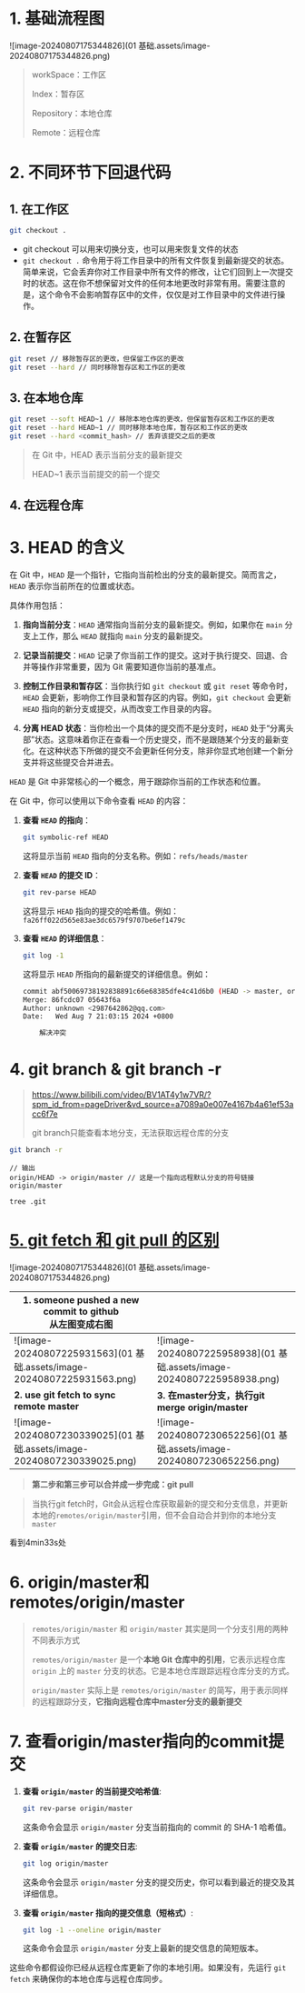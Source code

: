 # 1. 基础流程图

![image-20240807175344826](01 基础.assets/image-20240807175344826.png)

> workSpace：工作区
>
> Index：暂存区
>
> Repository：本地仓库
>
> Remote：远程仓库

# 2. 不同环节下回退代码

## 1. 在工作区

```bash
git checkout .
```

- git checkout 可以用来切换分支，也可以用来恢复文件的状态
- `git checkout .` 命令用于将工作目录中的所有文件恢复到最新提交的状态。简单来说，它会丢弃你对工作目录中所有文件的修改，让它们回到上一次提交时的状态。这在你不想保留对文件的任何本地更改时非常有用。需要注意的是，这个命令不会影响暂存区中的文件，仅仅是对工作目录中的文件进行操作。

## 2. 在暂存区

```bash
git reset // 移除暂存区的更改，但保留工作区的更改
git reset --hard // 同时移除暂存区和工作区的更改
```

## 3. 在本地仓库

```bash
git reset --soft HEAD~1 // 移除本地仓库的更改，但保留暂存区和工作区的更改
git reset --hard HEAD~1 // 同时移除本地仓库，暂存区和工作区的更改
git reset --hard <commit_hash> // 丢弃该提交之后的更改
```

> 在 Git 中，HEAD 表示当前分支的最新提交
>
> HEAD~1 表示当前提交的前一个提交

## 4. 在远程仓库

# 3. HEAD 的含义

在 Git 中，`HEAD` 是一个指针，它指向当前检出的分支的最新提交。简而言之，`HEAD` 表示你当前所在的位置或状态。

具体作用包括：

1. **指向当前分支**：`HEAD` 通常指向当前分支的最新提交。例如，如果你在 `main` 分支上工作，那么 `HEAD` 就指向 `main` 分支的最新提交。

2. **记录当前提交**：`HEAD` 记录了你当前工作的提交。这对于执行提交、回退、合并等操作非常重要，因为 Git 需要知道你当前的基准点。

3. **控制工作目录和暂存区**：当你执行如 `git checkout` 或 `git reset` 等命令时，`HEAD` 会更新，影响你工作目录和暂存区的内容。例如，`git checkout` 会更新 `HEAD` 指向的新分支或提交，从而改变工作目录的内容。

4. **分离 HEAD 状态**：当你检出一个具体的提交而不是分支时，`HEAD` 处于“分离头部”状态。这意味着你正在查看一个历史提交，而不是跟随某个分支的最新变化。在这种状态下所做的提交不会更新任何分支，除非你显式地创建一个新分支并将这些提交合并进去。

`HEAD` 是 Git 中非常核心的一个概念，用于跟踪你当前的工作状态和位置。

在 Git 中，你可以使用以下命令查看 `HEAD` 的内容：

1. **查看 `HEAD` 的指向**：

   ```bash
   git symbolic-ref HEAD
   ```

   这将显示当前 `HEAD` 指向的分支名称。例如：`refs/heads/master`

2. **查看 `HEAD` 的提交 ID**：

   ```bash
   git rev-parse HEAD
   ```

   这将显示 `HEAD` 指向的提交的哈希值。例如：`fa26ff022d565e83ae3dc6579f9707be6ef1479c`

3. **查看 `HEAD` 的详细信息**：
   ```bash
   git log -1
   ```
   这将显示 `HEAD` 所指向的最新提交的详细信息。例如：
   
   ```bash
   commit abf50069738192838891c66e68385dfe4c41d6b0 (HEAD -> master, origin/master, origin/HEAD)
   Merge: 86fcdc07 05643f6a
   Author: unknown <2987642862@qq.com>
   Date:   Wed Aug 7 21:03:15 2024 +0800
   
       解决冲突
   ```

# 4. git branch & git branch -r

> https://www.bilibili.com/video/BV1AT4y1w7VR/?spm_id_from=pageDriver&vd_source=a7089a0e007e4167b4a61ef53acc6f7e
>
> git branch只能查看本地分支，无法获取远程仓库的分支

```bash
git branch -r
```

```
// 输出
origin/HEAD -> origin/master // 这是一个指向远程默认分支的符号链接
origin/master
```

```
tree .git
```

# [5. git fetch 和 git pull 的区别](https://www.bilibili.com/video/BV1Ba4y1s7uU/?p=26&spm_id_from=pageDriver)

![image-20240807175344826](01 基础.assets/image-20240807175344826.png)

| 1. someone pushed a new commit to github<br>从左图变成右图   |                                                              |
| ------------------------------------------------------------ | ------------------------------------------------------------ |
| ![image-20240807225931563](01 基础.assets/image-20240807225931563.png) | ![image-20240807225958938](01 基础.assets/image-20240807225958938.png) |
| **2. use git fetch to sync remote master**                   | **3. 在master分支，执行git merge origin/master**             |
| ![image-20240807230339025](01 基础.assets/image-20240807230339025.png) | ![image-20240807230652256](01 基础.assets/image-20240807230652256.png) |

> **第二步和第三步可以合并成一步完成：git pull**

> 当执行git fetch时，Git会从远程仓库获取最新的提交和分支信息，并更新本地的`remotes/origin/master`引用，但不会自动合并到你的本地分支`master`

看到4min33s处

# 6. origin/master和remotes/origin/master

> `remotes/origin/master` 和 `origin/master` 其实是同一个分支引用的两种不同表示方式
>
> `remotes/origin/master` 是一个**本地 Git 仓库中的引用**，它表示远程仓库 `origin` 上的 `master` 分支的状态。它是本地仓库跟踪远程仓库分支的方式。
>
> `origin/master` 实际上是 `remotes/origin/master` 的简写，用于表示同样的远程跟踪分支，**它指向远程仓库中master分支的最新提交**

# 7. 查看origin/master指向的commit提交

1. **查看 `origin/master` 的当前提交哈希值**:
   
   ```bash
   git rev-parse origin/master
   ```
   
   这条命令会显示 `origin/master` 分支当前指向的 commit 的 SHA-1 哈希值。
   
2. **查看 `origin/master` 的提交日志**:
   ```bash
   git log origin/master
   ```

   这条命令会显示 `origin/master` 分支的提交历史，你可以看到最近的提交及其详细信息。

3. **查看 `origin/master` 指向的提交信息（短格式）**:
   ```bash
   git log -1 --oneline origin/master
   ```

   这条命令会显示 `origin/master` 分支上最新的提交信息的简短版本。

这些命令都假设你已经从远程仓库更新了你的本地引用。如果没有，先运行 `git fetch` 来确保你的本地仓库与远程仓库同步。





















